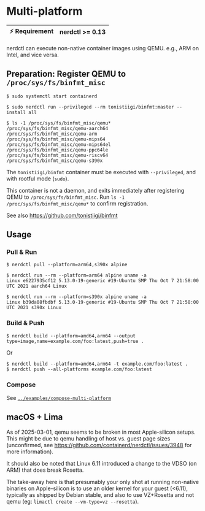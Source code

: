 # Multi-platform

| :zap: Requirement | nerdctl >= 0.13 |
|-------------------|-----------------|

nerdctl can execute non-native container images using QEMU.
e.g., ARM on Intel, and vice versa.

## Preparation: Register QEMU to `/proc/sys/fs/binfmt_misc`

```console
$ sudo systemctl start containerd

$ sudo nerdctl run --privileged --rm tonistiigi/binfmt:master --install all

$ ls -1 /proc/sys/fs/binfmt_misc/qemu*
/proc/sys/fs/binfmt_misc/qemu-aarch64
/proc/sys/fs/binfmt_misc/qemu-arm
/proc/sys/fs/binfmt_misc/qemu-mips64
/proc/sys/fs/binfmt_misc/qemu-mips64el
/proc/sys/fs/binfmt_misc/qemu-ppc64le
/proc/sys/fs/binfmt_misc/qemu-riscv64
/proc/sys/fs/binfmt_misc/qemu-s390x
```

The `tonistiigi/binfmt` container must be executed with `--privileged`, and with rootful mode (`sudo`).

This container is not a daemon, and exits immediately after registering QEMU to `/proc/sys/fs/binfmt_misc`.
Run `ls -1 /proc/sys/fs/binfmt_misc/qemu*` to confirm registration.

See also https://github.com/tonistiigi/binfmt

## Usage
### Pull & Run

```console
$ nerdctl pull --platform=arm64,s390x alpine

$ nerdctl run --rm --platform=arm64 alpine uname -a
Linux e6227935cf12 5.13.0-19-generic #19-Ubuntu SMP Thu Oct 7 21:58:00 UTC 2021 aarch64 Linux

$ nerdctl run --rm --platform=s390x alpine uname -a
Linux b39da08fbdbf 5.13.0-19-generic #19-Ubuntu SMP Thu Oct 7 21:58:00 UTC 2021 s390x Linux
```

### Build & Push
```console
$ nerdctl build --platform=amd64,arm64 --output type=image,name=example.com/foo:latest,push=true .
```

Or

```console
$ nerdctl build --platform=amd64,arm64 -t example.com/foo:latest .
$ nerdctl push --all-platforms example.com/foo:latest
```

### Compose
See [`../examples/compose-multi-platform`](../examples/compose-multi-platform)

## macOS + Lima

As of 2025-03-01, qemu seems to be broken in most Apple-silicon setups.
This might be due to qemu handling of host vs. guest page sizes
(unconfirmed, see https://github.com/containerd/nerdctl/issues/3948 for more information).

It should also be noted that Linux 6.11 introduced a change to the VDSO (on ARM)
that does break Rosetta.

The take-away here is that presumably your only shot at running non-native binaries
on Apple-silicon is to use an older kernel for your guest (<6.11), typically as shipped by Debian stable,
and also to use VZ+Rosetta and not qemu (eg: `limactl create --vm-type=vz --rosetta`).